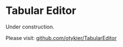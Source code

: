 # Tabular Editor

Under construction.

Please visit: [github.com/otykier/TabularEditor](https://github.com/otykier/TabularEditor)
